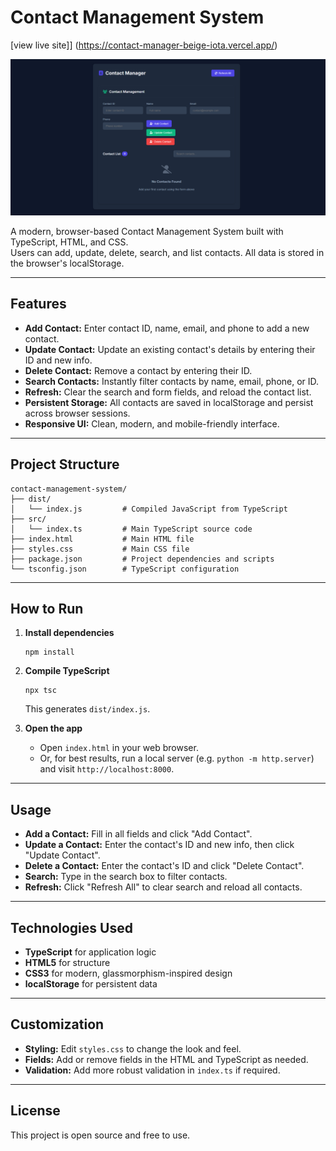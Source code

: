 # Contact Management System
[view live site]] (https://contact-manager-beige-iota.vercel.app/)

![Contact Manager Screenshot](preview.png)

A modern, browser-based Contact Management System built with TypeScript, HTML, and CSS.  
Users can add, update, delete, search, and list contacts. All data is stored in the browser's localStorage.

---

## Features

- **Add Contact:** Enter contact ID, name, email, and phone to add a new contact.
- **Update Contact:** Update an existing contact's details by entering their ID and new info.
- **Delete Contact:** Remove a contact by entering their ID.
- **Search Contacts:** Instantly filter contacts by name, email, phone, or ID.
- **Refresh:** Clear the search and form fields, and reload the contact list.
- **Persistent Storage:** All contacts are saved in localStorage and persist across browser sessions.
- **Responsive UI:** Clean, modern, and mobile-friendly interface.

---

## Project Structure

```
contact-management-system/
├── dist/
│   └── index.js         # Compiled JavaScript from TypeScript
├── src/
│   └── index.ts         # Main TypeScript source code
├── index.html           # Main HTML file
├── styles.css           # Main CSS file
├── package.json         # Project dependencies and scripts
└── tsconfig.json        # TypeScript configuration
```

---

## How to Run

1. **Install dependencies**

   ```
   npm install
   ```

2. **Compile TypeScript**

   ```
   npx tsc
   ```

   This generates `dist/index.js`.

3. **Open the app**
   - Open `index.html` in your web browser.
   - Or, for best results, run a local server (e.g. `python -m http.server`) and visit `http://localhost:8000`.

---

## Usage

- **Add a Contact:** Fill in all fields and click "Add Contact".
- **Update a Contact:** Enter the contact's ID and new info, then click "Update Contact".
- **Delete a Contact:** Enter the contact's ID and click "Delete Contact".
- **Search:** Type in the search box to filter contacts.
- **Refresh:** Click "Refresh All" to clear search and reload all contacts.

---

## Technologies Used

- **TypeScript** for application logic
- **HTML5** for structure
- **CSS3** for modern, glassmorphism-inspired design
- **localStorage** for persistent data

---

## Customization

- **Styling:** Edit `styles.css` to change the look and feel.
- **Fields:** Add or remove fields in the HTML and TypeScript as needed.
- **Validation:** Add more robust validation in `index.ts` if required.

---

## License

This project is open source and free to use.
